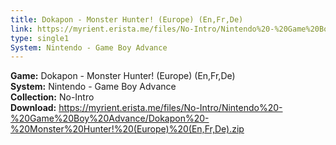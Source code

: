 ```yaml
---
title: Dokapon - Monster Hunter! (Europe) (En,Fr,De)
link: https://myrient.erista.me/files/No-Intro/Nintendo%20-%20Game%20Boy%20Advance/Dokapon%20-%20Monster%20Hunter!%20(Europe)%20(En,Fr,De).zip
type: single1
System: Nintendo - Game Boy Advance
---
```

<b>Game:</b> Dokapon - Monster Hunter! (Europe) (En,Fr,De)<br>
<b>System:</b> Nintendo - Game Boy Advance<br>
<b>Collection:</b> No-Intro<br>
<b>Download:</b> https://myrient.erista.me/files/No-Intro/Nintendo%20-%20Game%20Boy%20Advance/Dokapon%20-%20Monster%20Hunter!%20(Europe)%20(En,Fr,De).zip